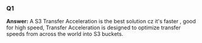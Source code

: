 ### Q1
**Answer:** A
S3 Transfer Acceleration is the best solution cz it's faster , good for high speed, Transfer Acceleration is designed to optimize transfer speeds from
across the world into S3 buckets.
